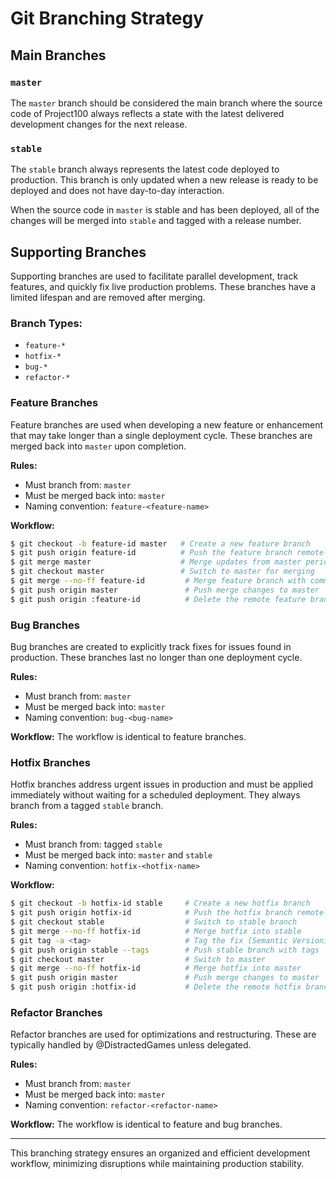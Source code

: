 # Git Branching Strategy

## Main Branches

### `master`
The `master` branch should be considered the main branch where the source code of Project100 always reflects a state with the latest delivered development changes for the next release.

### `stable`
The `stable` branch always represents the latest code deployed to production. This branch is only updated when a new release is ready to be deployed and does not have day-to-day interaction.

When the source code in `master` is stable and has been deployed, all of the changes will be merged into `stable` and tagged with a release number.

## Supporting Branches
Supporting branches are used to facilitate parallel development, track features, and quickly fix live production problems. These branches have a limited lifespan and are removed after merging.

### Branch Types:
- `feature-*`
- `hotfix-*`
- `bug-*`
- `refactor-*`

### Feature Branches
Feature branches are used when developing a new feature or enhancement that may take longer than a single deployment cycle. These branches are merged back into `master` upon completion.

**Rules:**
- Must branch from: `master`
- Must be merged back into: `master`
- Naming convention: `feature-<feature-name>`

**Workflow:**
```sh
$ git checkout -b feature-id master   # Create a new feature branch
$ git push origin feature-id          # Push the feature branch remotely
$ git merge master                    # Merge updates from master periodically
$ git checkout master                 # Switch to master for merging
$ git merge --no-ff feature-id         # Merge feature branch with commit tracking
$ git push origin master               # Push merge changes to master
$ git push origin :feature-id          # Delete the remote feature branch
```

### Bug Branches
Bug branches are created to explicitly track fixes for issues found in production. These branches last no longer than one deployment cycle.

**Rules:**
- Must branch from: `master`
- Must be merged back into: `master`
- Naming convention: `bug-<bug-name>`

**Workflow:**
The workflow is identical to feature branches.

### Hotfix Branches
Hotfix branches address urgent issues in production and must be applied immediately without waiting for a scheduled deployment. They always branch from a tagged `stable` branch.

**Rules:**
- Must branch from: tagged `stable`
- Must be merged back into: `master` and `stable`
- Naming convention: `hotfix-<hotfix-name>`

**Workflow:**
```sh
$ git checkout -b hotfix-id stable     # Create a new hotfix branch
$ git push origin hotfix-id            # Push the hotfix branch remotely
$ git checkout stable                  # Switch to stable branch
$ git merge --no-ff hotfix-id          # Merge hotfix into stable
$ git tag -a <tag>                     # Tag the fix (Semantic Versioning)
$ git push origin stable --tags        # Push stable branch with tags
$ git checkout master                  # Switch to master
$ git merge --no-ff hotfix-id          # Merge hotfix into master
$ git push origin master               # Push merge changes to master
$ git push origin :hotfix-id           # Delete the remote hotfix branch
```

### Refactor Branches
Refactor branches are used for optimizations and restructuring. These are typically handled by @DistractedGames unless delegated.

**Rules:**
- Must branch from: `master`
- Must be merged back into: `master`
- Naming convention: `refactor-<refactor-name>`

**Workflow:**
The workflow is identical to feature and bug branches.

---
This branching strategy ensures an organized and efficient development workflow, minimizing disruptions while maintaining production stability.
